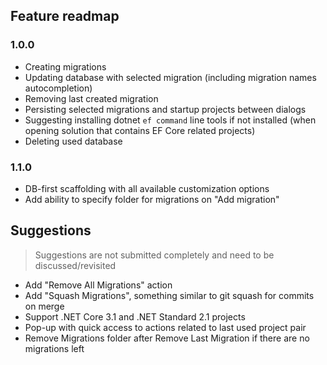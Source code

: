 ## Feature readmap
### 1.0.0
- Creating migrations
- Updating database with selected migration (including migration names autocompletion)
- Removing last created migration
- Persisting selected migrations and startup projects between dialogs
- Suggesting installing dotnet `ef command` line tools if not installed (when opening solution that contains EF Core related projects)
- Deleting used database

### 1.1.0
- DB-first scaffolding with all available customization options
- Add ability to specify folder for migrations on "Add migration"

## Suggestions

> Suggestions are not submitted completely and need to be discussed/revisited

- Add "Remove All Migrations" action
- Add "Squash Migrations", something similar to git squash for commits on merge
- Support .NET Core 3.1 and .NET Standard 2.1 projects
- Pop-up with quick access to actions related to last used project pair
- Remove Migrations folder after Remove Last Migration if there are no migrations left
